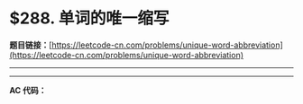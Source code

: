 # $288. 单词的唯一缩写

**题目链接：**[https://leetcode-cn.com/problems/unique-word-abbreviation](https://leetcode-cn.com/problems/unique-word-abbreviation)

---

<Cards card="leetcode_288_unique-word-abbreviation"></Cards>

---

**AC 代码：**

```java

```